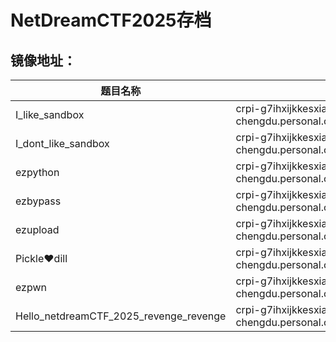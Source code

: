 # NetDreamCTF2025存档
## 镜像地址：

| 题目名称                                   | 镜像地址                                                                                       | 端口        |
| -------------------------------------- | ------------------------------------------------------------------------------------------ | --------- |
| I_like_sandbox                         | crpi-g7ihxijkkesxiauh.cn-chengdu.personal.cr.aliyuncs.com/ndctf/ndctfs1:ilikesandbox11     | TCP 4444  |
| I_dont_like_sandbox                    | crpi-g7ihxijkkesxiauh.cn-chengdu.personal.cr.aliyuncs.com/ndctf/ndctfs1:idontlikesandbox11 | TCP 5555  |
| ezpython                               | crpi-g7ihxijkkesxiauh.cn-chengdu.personal.cr.aliyuncs.com/ndctf/ndctfs1:ezpythonv1         | HTTP 5000 |
| ezbypass                               | crpi-g7ihxijkkesxiauh.cn-chengdu.personal.cr.aliyuncs.com/ndctf/ndctfs1:ezbypassv1         | HTTP 80   |
| ezupload                               | crpi-g7ihxijkkesxiauh.cn-chengdu.personal.cr.aliyuncs.com/ndctf/ndctfs1:ezuploadv1         | HTTP 80   |
| Pickle♥dill                            | crpi-g7ihxijkkesxiauh.cn-chengdu.personal.cr.aliyuncs.com/ndctf/ndctfs1:picklelikedillv1   | HTTP 5001 |
| ezpwn                                  | crpi-g7ihxijkkesxiauh.cn-chengdu.personal.cr.aliyuncs.com/ndctf/ndctfs1:ezpwnv1            | TCP 9999  |
| Hello_netdreamCTF_2025_revenge_revenge | crpi-g7ihxijkkesxiauh.cn-chengdu.personal.cr.aliyuncs.com/ndctf/ndctfs1:pyjall1            | TCP 5555  |
